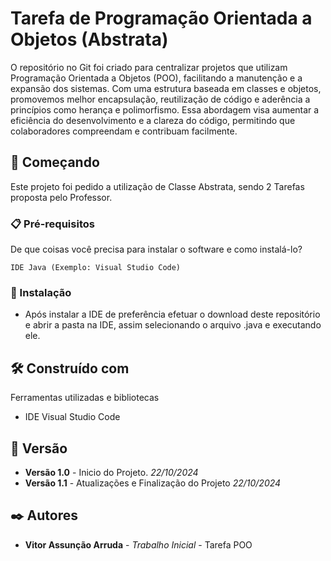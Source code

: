 # Tarefa de Programação Orientada a Objetos (Abstrata)

O repositório no Git foi criado para centralizar projetos que utilizam Programação Orientada a Objetos (POO), facilitando a manutenção e a expansão dos sistemas. Com uma estrutura baseada em classes e objetos, promovemos melhor encapsulação, reutilização de código e aderência a princípios como herança e polimorfismo. Essa abordagem visa aumentar a eficiência do desenvolvimento e a clareza do código, permitindo que colaboradores compreendam e contribuam facilmente.

## 🚀 Começando

Este projeto foi pedido a utilização de Classe Abstrata, sendo 2 Tarefas proposta pelo Professor.

### 📋 Pré-requisitos

De que coisas você precisa para instalar o software e como instalá-lo?

```
IDE Java (Exemplo: Visual Studio Code)
```

### 🔧 Instalação

* Após instalar a IDE de preferência efetuar o download deste repositório e abrir a pasta na IDE, assim selecionando o arquivo .java e executando ele.

## 🛠️ Construído com

Ferramentas utilizadas e bibliotecas

* IDE Visual Studio Code

## 📌 Versão

* **Versão 1.0** - Inicio do Projeto. *22/10/2024*
* **Versão 1.1** - Atualizações e Finalização do Projeto *22/10/2024*

## ✒️ Autores

* **Vitor Assunção Arruda** - *Trabalho Inicial* - Tarefa POO